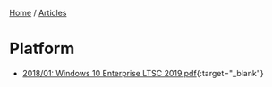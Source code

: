 [Home](/) / [Articles](/docs/articles)
# Platform

* [2018/01: Windows 10 Enterprise LTSC 2019.pdf](2018-01/Windows%2010%20Enterprise%20LTSC%202019.pdf){:target="_blank"}
